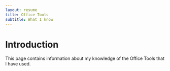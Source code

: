 ```yaml
---
layout: resume
title: Office Tools
subtitle: What I know
---
```


# Introduction

This page contains information about my knowledge of the Office Tools that I have used.
